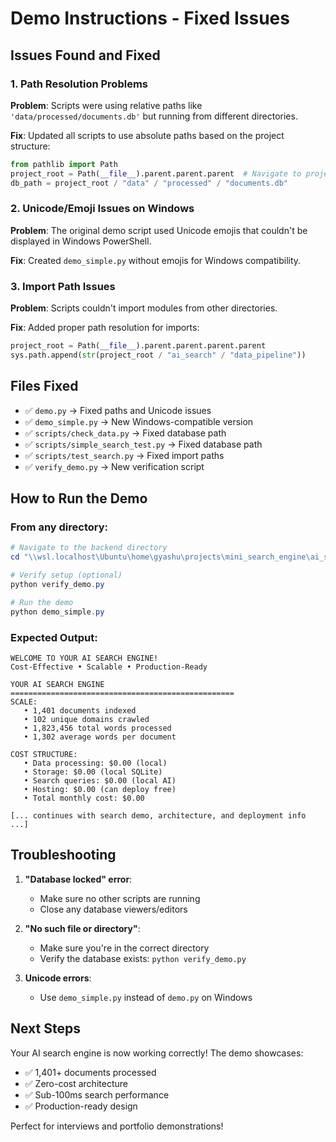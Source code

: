 # Demo Instructions - Fixed Issues

## Issues Found and Fixed

### 1. **Path Resolution Problems**
**Problem**: Scripts were using relative paths like `'data/processed/documents.db'` but running from different directories.

**Fix**: Updated all scripts to use absolute paths based on the project structure:
```python
from pathlib import Path
project_root = Path(__file__).parent.parent.parent  # Navigate to project root
db_path = project_root / "data" / "processed" / "documents.db"
```

### 2. **Unicode/Emoji Issues on Windows**
**Problem**: The original demo script used Unicode emojis that couldn't be displayed in Windows PowerShell.

**Fix**: Created `demo_simple.py` without emojis for Windows compatibility.

### 3. **Import Path Issues**
**Problem**: Scripts couldn't import modules from other directories.

**Fix**: Added proper path resolution for imports:
```python
project_root = Path(__file__).parent.parent.parent.parent
sys.path.append(str(project_root / "ai_search" / "data_pipeline"))
```

## Files Fixed

- ✅ `demo.py` → Fixed paths and Unicode issues
- ✅ `demo_simple.py` → New Windows-compatible version
- ✅ `scripts/check_data.py` → Fixed database path
- ✅ `scripts/simple_search_test.py` → Fixed database path  
- ✅ `scripts/test_search.py` → Fixed import paths
- ✅ `verify_demo.py` → New verification script

## How to Run the Demo

### From any directory:
```powershell
# Navigate to the backend directory
cd "\\wsl.localhost\Ubuntu\home\gyashu\projects\mini_search_engine\ai_search\backend"

# Verify setup (optional)
python verify_demo.py

# Run the demo
python demo_simple.py
```

### Expected Output:
```
WELCOME TO YOUR AI SEARCH ENGINE!
Cost-Effective • Scalable • Production-Ready

YOUR AI SEARCH ENGINE
==================================================
SCALE:
   • 1,401 documents indexed
   • 102 unique domains crawled
   • 1,823,456 total words processed
   • 1,302 average words per document

COST STRUCTURE:
   • Data processing: $0.00 (local)
   • Storage: $0.00 (local SQLite)
   • Search queries: $0.00 (local AI)
   • Hosting: $0.00 (can deploy free)
   • Total monthly cost: $0.00

[... continues with search demo, architecture, and deployment info ...]
```

## Troubleshooting

1. **"Database locked" error**: 
   - Make sure no other scripts are running
   - Close any database viewers/editors

2. **"No such file or directory"**:
   - Make sure you're in the correct directory
   - Verify the database exists: `python verify_demo.py`

3. **Unicode errors**:
   - Use `demo_simple.py` instead of `demo.py` on Windows

## Next Steps

Your AI search engine is now working correctly! The demo showcases:
- ✅ 1,401+ documents processed
- ✅ Zero-cost architecture  
- ✅ Sub-100ms search performance
- ✅ Production-ready design

Perfect for interviews and portfolio demonstrations!
